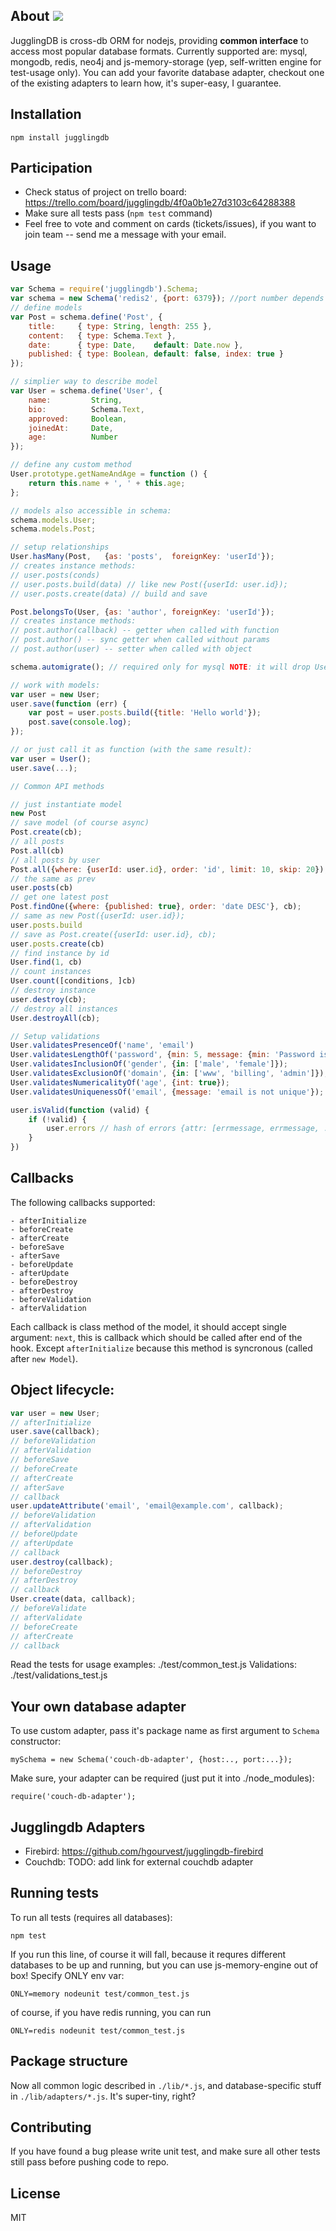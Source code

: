 ## About [<img src="https://secure.travis-ci.org/1602/jugglingdb.png" />](http://travis-ci.org/#!/1602/jugglingdb)

JugglingDB is cross-db ORM for nodejs, providing **common interface** to access most popular database formats. 
Currently supported are: mysql, mongodb, redis, neo4j and js-memory-storage (yep, 
self-written engine for test-usage only). You can add your favorite database adapter, checkout one of the 
existing adapters to learn how, it's super-easy, I guarantee.

## Installation

    npm install jugglingdb

## Participation

- Check status of project on trello board: https://trello.com/board/jugglingdb/4f0a0b1e27d3103c64288388
- Make sure all tests pass (`npm test` command)
- Feel free to vote and comment on cards (tickets/issues), if you want to join team -- send me a message with your email.

## Usage

```javascript
var Schema = require('jugglingdb').Schema;
var schema = new Schema('redis2', {port: 6379}); //port number depends on your configuration
// define models
var Post = schema.define('Post', {
    title:     { type: String, length: 255 },
    content:   { type: Schema.Text },
    date:      { type: Date,    default: Date.now },
    published: { type: Boolean, default: false, index: true }
});

// simplier way to describe model
var User = schema.define('User', {
    name:         String,
    bio:          Schema.Text,
    approved:     Boolean,
    joinedAt:     Date,
    age:          Number
});

// define any custom method
User.prototype.getNameAndAge = function () {
    return this.name + ', ' + this.age;
};

// models also accessible in schema:
schema.models.User;
schema.models.Post;

// setup relationships
User.hasMany(Post,   {as: 'posts',  foreignKey: 'userId'});
// creates instance methods:
// user.posts(conds)
// user.posts.build(data) // like new Post({userId: user.id});
// user.posts.create(data) // build and save

Post.belongsTo(User, {as: 'author', foreignKey: 'userId'});
// creates instance methods:
// post.author(callback) -- getter when called with function
// post.author() -- sync getter when called without params
// post.author(user) -- setter when called with object

schema.automigrate(); // required only for mysql NOTE: it will drop User and Post tables

// work with models:
var user = new User;
user.save(function (err) {
    var post = user.posts.build({title: 'Hello world'});
    post.save(console.log);
});

// or just call it as function (with the same result):
var user = User();
user.save(...);

// Common API methods

// just instantiate model
new Post
// save model (of course async)
Post.create(cb);
// all posts
Post.all(cb)
// all posts by user
Post.all({where: {userId: user.id}, order: 'id', limit: 10, skip: 20});
// the same as prev
user.posts(cb)
// get one latest post
Post.findOne({where: {published: true}, order: 'date DESC'}, cb);
// same as new Post({userId: user.id});
user.posts.build
// save as Post.create({userId: user.id}, cb);
user.posts.create(cb)
// find instance by id
User.find(1, cb)
// count instances
User.count([conditions, ]cb)
// destroy instance
user.destroy(cb);
// destroy all instances
User.destroyAll(cb);

// Setup validations
User.validatesPresenceOf('name', 'email')
User.validatesLengthOf('password', {min: 5, message: {min: 'Password is too short'}});
User.validatesInclusionOf('gender', {in: ['male', 'female']});
User.validatesExclusionOf('domain', {in: ['www', 'billing', 'admin']});
User.validatesNumericalityOf('age', {int: true});
User.validatesUniquenessOf('email', {message: 'email is not unique'});

user.isValid(function (valid) {
    if (!valid) {
        user.errors // hash of errors {attr: [errmessage, errmessage, ...], attr: ...}    
    }
})

```

## Callbacks

The following callbacks supported:

    - afterInitialize
    - beforeCreate
    - afterCreate
    - beforeSave
    - afterSave
    - beforeUpdate
    - afterUpdate
    - beforeDestroy
    - afterDestroy
    - beforeValidation
    - afterValidation

Each callback is class method of the model, it should accept single argument: `next`, this is callback which
should be called after end of the hook. Except `afterInitialize` because this method is syncronous (called after `new Model`).

## Object lifecycle:

```javascript
var user = new User;
// afterInitialize
user.save(callback);
// beforeValidation
// afterValidation
// beforeSave
// beforeCreate
// afterCreate
// afterSave
// callback
user.updateAttribute('email', 'email@example.com', callback);
// beforeValidation
// afterValidation
// beforeUpdate
// afterUpdate
// callback
user.destroy(callback);
// beforeDestroy
// afterDestroy
// callback
User.create(data, callback);
// beforeValidate
// afterValidate
// beforeCreate
// afterCreate
// callback
```

Read the tests for usage examples: ./test/common_test.js
Validations: ./test/validations_test.js

## Your own database adapter

To use custom adapter, pass it's package name as first argument to `Schema` constructor:

    mySchema = new Schema('couch-db-adapter', {host:.., port:...});

Make sure, your adapter can be required (just put it into ./node_modules):

    require('couch-db-adapter');
    
## Jugglingdb Adapters

- Firebird: https://github.com/hgourvest/jugglingdb-firebird
- Couchdb: TODO: add link for external couchdb adapter

## Running tests

To run all tests (requires all databases):

    npm test

If you run this line, of course it will fall, because it requres different databases to be up and running, 
but you can use js-memory-engine out of box! Specify ONLY env var:

    ONLY=memory nodeunit test/common_test.js

of course, if you have redis running, you can run

    ONLY=redis nodeunit test/common_test.js

## Package structure

Now all common logic described in `./lib/*.js`, and database-specific stuff in `./lib/adapters/*.js`. It's super-tiny, right?

## Contributing

If you have found a bug please write unit test, and make sure all other tests still pass before pushing code to repo.

## License

MIT
